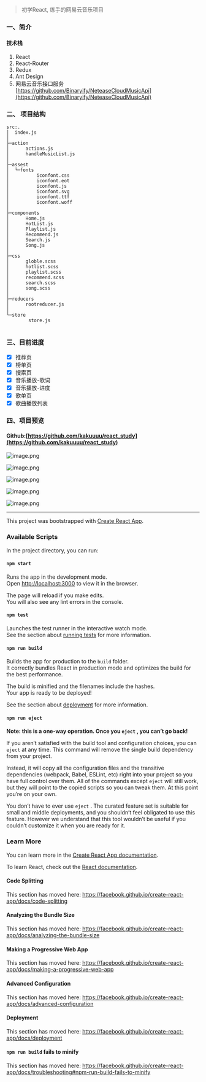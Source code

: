 >初学React, 练手的网易云音乐项目

### 一、简介

#### 技术栈

1. React
2. React-Router
3. Redux
4. Ant Design
5. 网易云音乐接口服务[https://github.com/Binaryify/NeteaseCloudMusicApi](https://github.com/Binaryify/NeteaseCloudMusicApi)

### 二、 项目结构

``` 
src:.
│  index.js
│  
├─action
│      actions.js
│      handleMusicList.js
│      
├─assest
│  └─fonts
│          iconfont.css
│          iconfont.eot
│          iconfont.js
│          iconfont.svg
│          iconfont.ttf
│          iconfont.woff
│          
├─components
│      Home.js
│      HotList.js
│      Playlist.js
│      Recommend.js
│      Search.js
│      Song.js
│      
├─css
│      globle.scss
│      hotlist.scss
│      playlist.scss
│      recommend.scss
│      search.scss
│      song.scss
│      
├─reducers
│      rootreducer.js
│      
└─store
        store.js
        
```

### 三、目前进度

* [x] 推荐页
* [x] 榜单页
* [x] 搜索页
* [x] 音乐播放-歌词
* [x] 音乐播放-进度
* [x] 歌单页
* [x] 歌曲播放列表

###  四、项目预览

#### Github:[https://github.com/kakuuuu/react_study](https://github.com/kakuuuu/react_study)

![image.png](https://upload-images.jianshu.io/upload_images/6888366-61daedbf019a5e49.png?imageMogr2/auto-orient/strip%7CimageView2/2/w/1240)

![image.png](https://upload-images.jianshu.io/upload_images/6888366-fb42c8f450fa5127.png?imageMogr2/auto-orient/strip%7CimageView2/2/w/1240)

![image.png](https://upload-images.jianshu.io/upload_images/6888366-e9db6c29018e0256.png?imageMogr2/auto-orient/strip%7CimageView2/2/w/1240)

![image.png](https://upload-images.jianshu.io/upload_images/6888366-17ecbfd6f5f500bc.png?imageMogr2/auto-orient/strip%7CimageView2/2/w/1240)

![image.png](https://upload-images.jianshu.io/upload_images/6888366-6e44d832cf2ca336.png?imageMogr2/auto-orient/strip%7CimageView2/2/w/1240)

---

This project was bootstrapped with [Create React App](https://github.com/facebook/create-react-app).

### Available Scripts

In the project directory, you can run:

#### `npm start` 

Runs the app in the development mode.<br />
Open [http://localhost:3000](http://localhost:3000) to view it in the browser.

The page will reload if you make edits.<br />
You will also see any lint errors in the console.

#### `npm test` 

Launches the test runner in the interactive watch mode.<br />
See the section about [running tests](https://facebook.github.io/create-react-app/docs/running-tests) for more information.

#### `npm run build` 

Builds the app for production to the `build` folder.<br />
It correctly bundles React in production mode and optimizes the build for the best performance.

The build is minified and the filenames include the hashes.<br />
Your app is ready to be deployed!

See the section about [deployment](https://facebook.github.io/create-react-app/docs/deployment) for more information.

#### `npm run eject` 

**Note: this is a one-way operation. Once you `eject` , you can’t go back!**

If you aren’t satisfied with the build tool and configuration choices, you can `eject` at any time. This command will remove the single build dependency from your project.

Instead, it will copy all the configuration files and the transitive dependencies (webpack, Babel, ESLint, etc) right into your project so you have full control over them. All of the commands except `eject` will still work, but they will point to the copied scripts so you can tweak them. At this point you’re on your own.

You don’t have to ever use `eject` . The curated feature set is suitable for small and middle deployments, and you shouldn’t feel obligated to use this feature. However we understand that this tool wouldn’t be useful if you couldn’t customize it when you are ready for it.

### Learn More

You can learn more in the [Create React App documentation](https://facebook.github.io/create-react-app/docs/getting-started).

To learn React, check out the [React documentation](https://reactjs.org/).

#### Code Splitting

This section has moved here: https://facebook.github.io/create-react-app/docs/code-splitting

#### Analyzing the Bundle Size

This section has moved here: https://facebook.github.io/create-react-app/docs/analyzing-the-bundle-size

#### Making a Progressive Web App

This section has moved here: https://facebook.github.io/create-react-app/docs/making-a-progressive-web-app

#### Advanced Configuration

This section has moved here: https://facebook.github.io/create-react-app/docs/advanced-configuration

#### Deployment

This section has moved here: https://facebook.github.io/create-react-app/docs/deployment

#### `npm run build` fails to minify

This section has moved here: https://facebook.github.io/create-react-app/docs/troubleshooting#npm-run-build-fails-to-minify
